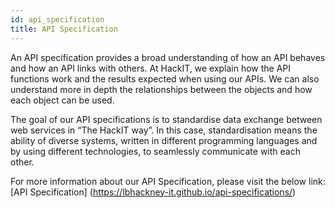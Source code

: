 ```yaml
---
id: api_specification
title: API Specification
---
```


An API specification provides a broad understanding of how an API behaves and how an API links with others. At HackIT, we  explain how the API functions work and the results expected when using our APIs. 
 We can also understand more in depth the relationships between the objects and how each object can be used.


The goal of our API specifications is to standardise data exchange between web services in “The HackIT way”.  In this case, standardisation means the ability of diverse systems, written in different programming languages and by using different technologies, to seamlessly communicate with each other.

For more information about our API Specification, please visit the below link: 
[API Specification] (https://lbhackney-it.github.io/api-specifications/)